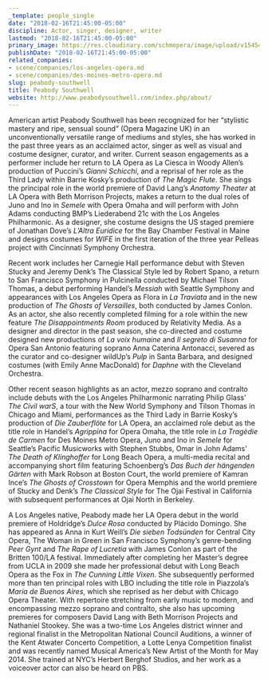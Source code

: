 ```yaml
---
_template: people_single
date: "2018-02-16T21:45:00-05:00"
discipline: Actor, singer, designer, writer
lastmod: "2018-02-16T21:45:00-05:00"
primary_image: https://res.cloudinary.com/schmopera/image/upload/v1545409169/media/webhook-uploads/1518835424515/peabodysouthwell180.jpg.jpg
publishDate: "2018-02-16T21:45:00-05:00"
related_companies:
- scene/companies/los-angeles-opera.md
- scene/companies/des-moines-metro-opera.md
slug: peabody-southwell
title: Peabody Southwell
website: http://www.peabodysouthwell.com/index.php/about/
---
```


American artist Peabody Southwell has been recognized for her “stylistic mastery and ripe, sensual sound” (Opera Magazine UK) in an unconventionally versatile range of mediums and styles, she has worked in the past three years as an acclaimed actor, singer as well as visual and costume designer, curator, and writer. Current season engagements as a performer include her return to LA Opera as La Ciesca in Woody Allen’s production of Puccini’s *Gianni Schicchi*, and a reprisal of her role as the Third Lady within Barrie Kosky’s production of *The Magic Flute*. She sings the principal role in the world premiere of David Lang’s *Anatomy Theater* at LA Opera with Beth Morrison Projects, makes a return to the dual roles of Juno and Ino in *Semele* with Opera Omaha and will perform with John Adams conducting BMP’s Liederabend 21c with the Los Angeles Philharmonic. As a designer, she costume designs the US staged premiere of Jonathan Dove’s *L’Altra Euridice* for the Bay Chamber Festival in Maine and designs costumes for *WIFE* in the first iteration of the three year Pelleas project with Cincinnati Symphony Orchestra.

Recent work includes her Carnegie Hall performance debut with Steven Stucky and Jeremy Denk’s The Classical Style led by Robert Spano, a return to San Francisco Symphony in Pulcinella conducted by Michael Tilson Thomas, a debut performing Handel’s *Messiah* with Seattle Symphony and appearances with Los Angeles Opera as Flora in *La Traviata* and in the new production of *The Ghosts of Versailles*, both conducted by James Conlon.  As an actor, she also recently completed filming for a role within the new feature *The Disappointments Room* produced by Relativity Media. As a designer and director in the past season, she co-directed and costume designed new productions of *La voix humaine* and *Il segreto di Susanna* for Opera San Antonio featuring soprano Anna Caterina Antonacci, severed as the curator and co-designer wildUp’s *Pulp* in Santa Barbara,  and designed costumes (with Emily Anne MacDonald) for *Daphne* with the Cleveland Orchestra.

Other recent season highlights as an actor,  mezzo soprano and contralto include debuts with the Los Angeles Philharmonic narrating Philip Glass’ *The Civil warS*, a tour with the New World Symphony and Tilson Thomas in Chicago and Miami, performances as the Third Lady in Barrie Kosky’s production of *Die Zauberflöte* for LA Opera, an acclaimed role debut as the title role in Handel’s *Agrippina* for Opera Omaha, the title role in *La Tragèdie de Carmen* for Des Moines Metro Opera, Juno and Ino in *Semele* for Seattle’s Pacific Musicworks with Stephen Stubbs, Omar in John Adams’ *The Death of Klinghoffer* for Long Beach Opera, a multi-media recital and accompanying short film featuring Schoenberg’s *Das Buch der hängenden Gärten* with Mark Robson at Boston Court, the world premiere of Kamran Ince’s *The Ghosts of Crosstown* for Opera Memphis and the world premiere of Stucky and Denk’s *The Classical Style* for The Ojai Festival in California with subsequent performances at Ojai North in Berkeley.

A Los Angeles native, Peabody made her LA Opera debut in the world premiere of Holdridge’s *Dulce Rosa* conducted by Plácido Domingo. She has appeared as Anna in Kurt Weill’s *Die sieben Todsünden* for Central City Opera, The Woman in Green in San Francisco Symphony’s genre-bending *Peer Gynt* and *The Rape of Lucretia* with James Conlon as part of the Britten 100/LA festival. Immediately after completing her Master’s degree from UCLA in 2009 she made her professional debut with Long Beach Opera as the Fox in *The Cunning Little Vixen*. She subsequently performed more than ten principal roles with LBO including the title role in Piazzola’s *María de Buenos Aires*, which she reprised as her debut with Chicago Opera Theater. With repertoire stretching from early music to modern, and encompassing mezzo soprano and contralto,  she also has upcoming premieres for composers David Lang with Beth Morrison Projects and Nathaniel Stookey. She was a two-time Los Angeles district winner and regional finalist in the Metropolitan National Council Auditions, a winner of the Kent Atwater Concerto Competition, a Lotte Lenya Competition finalist and was recently named Musical America’s New Artist of the Month for May 2014. She trained at NYC’s Herbert Berghof Studios, and her work as a voiceover actor can also be heard on PBS.
